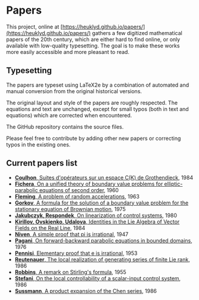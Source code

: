 # Papers

This project, online at [https://heuklyd.github.io/papers/](https://heuklyd.github.io/papers/) gathers a few digitized mathematical papers of the 20th century, which are either hard to find online, or only available with low-quality typesetting. The goal is to make these works more easily accessible and more pleasant to read.

## Typesetting

The papers are typeset using LaTeX2e by a combination of automated and manual conversion from the original historical versions.

The original layout and style of the papers are roughly respected. The equations and text are unchanged, except for small typos (both in text and equations) which are corrected when encountered.

The GitHub repository contains the source files.

Please feel free to contribute by adding other new papers or correcting typos in the existing ones.

## Current papers list 

- [**Coulhon**, Suites d'opérateurs sur un espace C(K) de Grothendieck](pdf/Coulhon-1984.pdf), 1984
- [**Fichera**, On a unified theory of boundary value problems for elliptic-parabolic equations of second order](pdf/Fichera-1960.pdf), 1960
- [**Fleming**, A problem of random accelerations](pdf/Fleming-1963.pdf), 1963
- [**Gorkov**, A formula for the solution of a boundary value problem for the stationary equation of Brownian motion](pdf/Gorkov-1975.pdf), 1975
- [**Jakubczyk, Respondek**, On linearization of control systems](pdf/Jakubczyk-Respondek-1980.pdf), 1980
- [**Kirillov, Ovskienko, Udalova**, Identities in the Lie Algebra of Vector Fields on the Real Line](pdf/Kirillov-Ovsienko-Udalova-1984), 1984
- [**Niven**, A simple proof that pi is irrational](pdf/Niven-1947.pdf), 1947
- [**Pagani**, On forward-backward parabolic equations in bounded domains](pdf/Pagani-1976.pdf), 1976
- [**Pennisi**, Elementary proof that e is irrational](pdf/Pennisi-1953.pdf), 1953
- [**Reutenauer**, The local realization of generating series of finite Lie rank](pdf/Reutenauer-1986.pdf), 1986
- [**Robbins**, A remark on Stirling's formula](pdf/Robbins-1955.pdf), 1955
- [**Stefani**, On the local controllability of a scalar-input control system](pdf/Stefani-1986.pdf), 1986
- [**Sussmann**, A product expansion of the Chen series](pdf/Sussmann-1986.pdf), 1986
